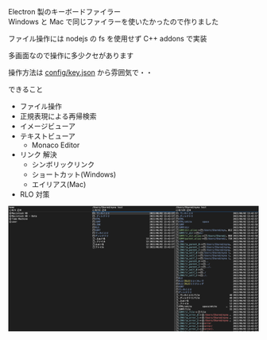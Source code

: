 Electron 製のキーボードファイラー  
Windows と Mac で同じファイラーを使いたかったので作りました

ファイル操作には nodejs の fs を使用せず C++ addons で実装

多画面なので操作に多少クセがあります

操作方法は [config/key.json](config/key.json) から雰囲気で・・

できること

- ファイル操作
- 正規表現による再帰検索
- イメージビューア
- テキストビューア
  - Monaco Editor
- リンク 解決
  - シンボリックリンク
  - ショートカット(Windows)
  - エイリアス(Mac)
- RLO 対策

![](docs/img/0.0.14.png)
